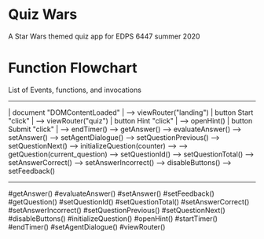 # Quiz Wars
A Star Wars themed quiz app for EDPS 6447 summer 2020

# Function Flowchart
List of Events, functions, and invocations
_____________________________________________________________

| document "DOMContentLoaded" | --> viewRouter("landing")
| button Start "click" |        --> viewRouter("quiz")
| button Hint "click" |         --> openHint()
| button Submit "click" |       -->
endTimer()                      -->
getAnswer()                     -->
evaluateAnswer()                --> setAnswer() --> setAgentDialogue() --> 
setQuestionPrevious()                                                  -->
setQuestionNext()                                                      --> initializeQuestion(counter) -->
                                                                                                       --> getQuestion(current_question)
                                                                                                       --> setQuestionId()
                                                                                                       --> setQuestionTotal()
                                                                                                       --> setAnswerCorrect()
                                                                                                       --> setAnswerIncorrect()
                                                                                                       --> disableButtons()
                                                                                                       --> setFeedback()
____________________________________________________________

#getAnswer()
#evaluateAnswer()
#setAnswer()
#setFeedback()
#getQuestion()
#setQuestionId()
#setQuestionTotal()
#setAnswerCorrect()
#setAnswerIncorrect()
#setQuestionPrevious()
#setQuestionNext()
#disableButtons()
#initializeQuestion()
#openHint()
#startTimer()
#endTimer()
#setAgentDialogue()
#viewRouter()
             

